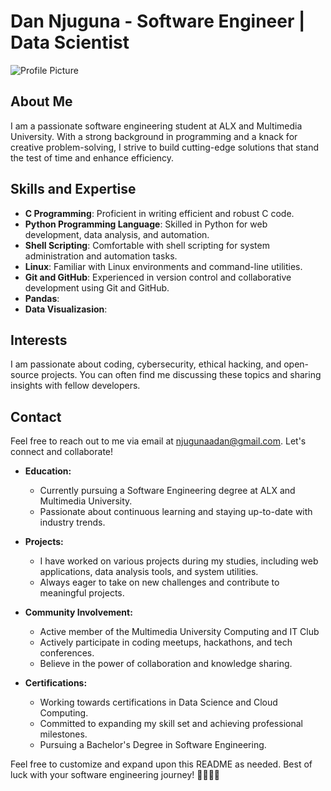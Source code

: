 # Dan Njuguna - Software Engineer | Data Scientist

![Profile Picture](https://example.com/profile_picture.png)

## About Me
I am a passionate software engineering student at ALX and Multimedia University. With a strong background in programming and a knack for creative problem-solving, I strive to build cutting-edge solutions that stand the test of time and enhance efficiency.

## Skills and Expertise
- **C Programming**: Proficient in writing efficient and robust C code.
- **Python Programming Language**: Skilled in Python for web development, data analysis, and automation.
- **Shell Scripting**: Comfortable with shell scripting for system administration and automation tasks.
- **Linux**: Familiar with Linux environments and command-line utilities.
- **Git and GitHub**: Experienced in version control and collaborative development using Git and GitHub.
- **Pandas**:
- **Data Visualizasion**:

## Interests
I am passionate about coding, cybersecurity, ethical hacking, and open-source projects. You can often find me discussing these topics and sharing insights with fellow developers.

## Contact
Feel free to reach out to me via email at [njugunaadan@gmail.com](mailto:njugunaadan@gmail.com). Let's connect and collaborate!



- **Education:**
    - Currently pursuing a Software Engineering degree at ALX and Multimedia University.
    - Passionate about continuous learning and staying up-to-date with industry trends.

- **Projects:**
    - I have worked on various projects during my studies, including web applications, data analysis tools, and system utilities.
    - Always eager to take on new challenges and contribute to meaningful projects.

- **Community Involvement:**
    - Active member of the Multimedia University Computing and IT Club
    - Actively participate in coding meetups, hackathons, and tech conferences.
    - Believe in the power of collaboration and knowledge sharing.

- **Certifications:**
    - Working towards certifications in Data Science and Cloud Computing.
    - Committed to expanding my skill set and achieving professional milestones.
    - Pursuing a Bachelor's Degree in Software Engineering.

Feel free to customize and expand upon this README as needed. Best of luck with your software engineering journey! 🌟👩‍💻🚀
